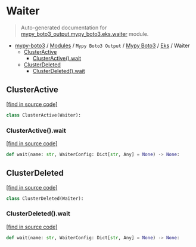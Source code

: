 # Waiter

> Auto-generated documentation for [mypy_boto3_output.mypy_boto3.eks.waiter](https://github.com/vemel/mypy_boto3/blob/master/mypy_boto3_output/mypy_boto3/eks/waiter.py) module.

- [mypy-boto3](../../../README.md#mypy_boto3) / [Modules](../../../MODULES.md#mypy-boto3-modules) / `Mypy Boto3 Output` / [Mypy Boto3](../index.md#mypy-boto3) / [Eks](index.md#eks) / Waiter
    - [ClusterActive](#clusteractive)
        - [ClusterActive().wait](#clusteractivewait)
    - [ClusterDeleted](#clusterdeleted)
        - [ClusterDeleted().wait](#clusterdeletedwait)

## ClusterActive

[[find in source code]](https://github.com/vemel/mypy_boto3/blob/master/mypy_boto3_output/mypy_boto3/eks/waiter.py#L9)

```python
class ClusterActive(Waiter):
```

### ClusterActive().wait

[[find in source code]](https://github.com/vemel/mypy_boto3/blob/master/mypy_boto3_output/mypy_boto3/eks/waiter.py#L12)

```python
def wait(name: str, WaiterConfig: Dict[str, Any] = None) -> None:
```

## ClusterDeleted

[[find in source code]](https://github.com/vemel/mypy_boto3/blob/master/mypy_boto3_output/mypy_boto3/eks/waiter.py#L16)

```python
class ClusterDeleted(Waiter):
```

### ClusterDeleted().wait

[[find in source code]](https://github.com/vemel/mypy_boto3/blob/master/mypy_boto3_output/mypy_boto3/eks/waiter.py#L19)

```python
def wait(name: str, WaiterConfig: Dict[str, Any] = None) -> None:
```
